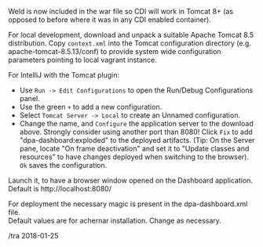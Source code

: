 
Weld is now included in the war file so CDI will work in Tomcat 8+ (as
opposed to before where it was in any CDI enabled container).

For local development, download and unpack a suitable Apache Tomcat
8.5 distribution.  Copy `context.xml` into the Tomcat configuration
directory (e.g. apache-tomcat-8.5.13/conf) to provide system wide
configuration parameters pointing to local vagrant instance.

For IntelliJ with the Tomcat plugin:

* Use `Run -> Edit Configurations` to open the Run/Debug
  Configurations panel.
* Use the green `+` to add a new configuration.
* Select `Tomcat Server -> Local` to create an Unnamed configuration.
* Change the name, and `Configure` the application server to the
  download above.  Strongly consider using another port than 8080!
  Click `Fix` to add "dpa-dashboard:exploded" to the deployed
  artifacts.  (Tip: On the Server pane, locate "On frame deactivation"
  and set it to "Update classes and resources" to have changes
  deployed when switching to the browser).  `Ok` saves the
  configuration.  

Launch it, to have a browser window opened on the Dashboard
application.  Default is http://localhost:8080/

For deployment the necessary magic is present in the dpa-dashboard.xml file.  
Default values are for achernar installation. Change as necessary.

/tra 2018-01-25
